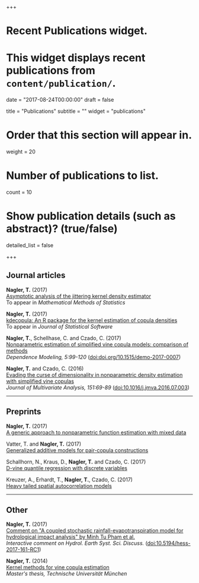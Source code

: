 +++
# Recent Publications widget.
# This widget displays recent publications from `content/publication/`.

date = "2017-08-24T00:00:00"
draft = false

title = "Publications"
subtitle = ""
widget = "publications"

# Order that this section will appear in.
weight = 20

# Number of publications to list.
count = 10

# Show publication details (such as abstract)? (true/false)
detailed_list = false

+++

## Journal articles  

**Nagler, T.** (2017)  
[Asymptotic analysis of the jittering kernel density estimator](https://arxiv.org/abs/1705.05431)   
To appear in *Mathematical Methods of Statistics*

**Nagler, T.** (2017)  
[kdecopula: An R package for the kernel estimation of copula densities](https://arxiv.org/abs/1603.04229)  
To appear in *Journal of Statistical Software*

**Nagler, T.**, Schellhase, C. and Czado, C. (2017)   
[Nonparametric estimation of simplified vine copula models: comparison of 
methods](https://www.degruyter.com/downloadpdf/j/demo.2017.5.issue-1/demo-2017-0007/demo-2017-0007.pdf)  
*Dependence Modeling, 5:99-120* ([doi:doi.org/10.1515/demo-2017-0007](https://www.degruyter.com/view/j/demo.2017.5.issue-1/demo-2017-0007/demo-2017-0007.xml))

**Nagler, T.** and Czado, C. (2016)  
[Evading the curse of dimensionality in nonparametric density estimation with
simplified vine copulas](https://arxiv.org/abs/1503.03305)  
*Journal of Multivariate Analysis, 151:69-89*
([doi:10.1016/j.jmva.2016.07.003](http://www.sciencedirect.com/science/article/pii/S0047259X16300471))  


----------

## Preprints
 

**Nagler, T.** (2017)  
[A generic approach to nonparametric function estimation with mixed data](https://arxiv.org/abs/1704.07457)

Vatter, T. and **Nagler, T.** (2017)  
[Generalized additive models for pair-copula constructions](https://arxiv.org/abs/1608.01593)   

Schallhorn, N., Kraus, D., **Nagler, T.** and Czado, C. (2017)  
[D-vine quantile regression with discrete variables](http://arxiv.org/abs/1705.08310)

Kreuzer, A., Erhardt, T., **Nagler, T.**, Czado, C. (2017)  
[Heavy tailed spatial autocorrelation models](https://arxiv.org/abs/1707.03165)  


----------

## Other 

**Nagler, T.** (2017)  
[Comment on "A coupled stochastic rainfall-evapotranspiration model for 
hydrological impact analysis" by Minh Tu Pham et al.](http://www.hydrol-earth-syst-sci-discuss.net/hess-2017-161/hess-2017-161-RC1-supplement.pdf)  
*Interactive comment on Hydrol. Earth Syst. Sci. Discuss.* ([doi:10.5194/hess-2017-161-RC1](http://www.hydrol-earth-syst-sci-discuss.net/hess-2017-161/hess-2017-161-RC1.pdf))


**Nagler, T.** (2014)  
[Kernel methods for vine copula estimation](https://mediatum.ub.tum.de/node?id=1231221)  
*Master's thesis, Technische Universität München*
